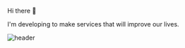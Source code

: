 
Hi there 👋

I'm developing to make services that will improve our lives.

![header](https://capsule-render.vercel.app/api?type=rect&color=gradient&height=10)


<!--
**This Dynamic Image's from -> [Capsule-Render](https://github.com/kyechan99/capsule-render) - Press F5!**
-->

<!--

![footer](https://capsule-render.vercel.app/api?type=wave&color=gradient&height=150&section=footer)
-->
